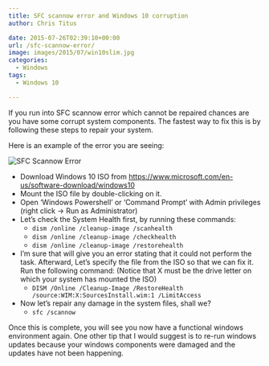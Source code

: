 ```yaml
---
title: SFC scannow error and Windows 10 corruption
author: Chris Titus

date: 2015-07-26T02:39:10+00:00
url: /sfc-scannow-error/
image: images/2015/07/win10slim.jpg
categories:
  - Windows
tags:
  - Windows 10

---
```

If you run into SFC scannow error which cannot be repaired chances are you have some corrupt system components. The fastest way to fix this is by following these steps to repair your system.<!--more-->

Here is an example of the error you are seeing:

![SFC Scannow Error](/images/2015/07/SFC-scannow-error-1.png)

  * Download Windows 10 ISO from <https://www.microsoft.com/en-us/software-download/windows10>
  * Mount the ISO file by double-clicking on it.
  * Open &#8216;Windows Powershell&#8217; or &#8216;Command Prompt&#8217; with Admin privileges (right click -> Run as Administrator)
  * Let&#8217;s check the System Health first, by running these commands: 
      * `dism /online /cleanup-image /scanhealth`
      * `dism /online /cleanup-image /checkhealth`
      * `dism /online /cleanup-image /restorehealth`
  * I&#8217;m sure that will give you an error stating that it could not perform the task. Afterward, Let&#8217;s specify the file from the ISO so that we can fix it. Run the following command: (Notice that X must be the drive letter on which your system has mounted the ISO) 
      * `DISM /Online /Cleanup-Image /RestoreHealth /source:WIM:X:SourcesInstall.wim:1 /LimitAccess`
  * Now let&#8217;s repair any damage in the system files, shall we? 
      * `sfc /scannow`

Once this is complete, you will see you now have a functional windows environment again. One other tip that I would suggest is to re-run windows updates because your windows components were damaged and the updates have not been happening.

